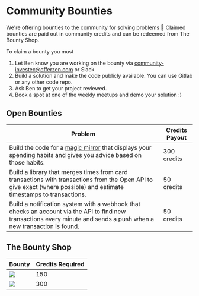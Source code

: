 # Community Bounties

We're offering bounties to the community for solving problems 👾   Claimed bounties are paid out in community credits and can be redeemed from The Bounty Shop.

To claim a bounty you must

1. Let Ben know you are working on the bounty via [community-investec@offerzen.com](community-investec@offerzen.com) or Slack
2. Build a solution and make the code publicly available. You can use Gitlab or any other code repo.
3. Ask Ben to get your project reviewed.
4. Book a spot at one of the weekly meetups and demo your solution :)

## Open Bounties

|Problem|Credits Payout|
|-|-|
|Build the code for a [magic mirror](https://magicmirror.builders/) that displays your spending habits and gives you advice based on those habits.|300 credits|
|Build a library that merges times from card transactions with transactions from the Open API to give exact (where possible) and estimate timestamps to transactions.| 50 credits|
|Build a notification system with a webhook that checks an account via the API to find new transactions every minute and sends a push when a new transaction is found.|50 credits|

## The Bounty Shop

|Bounty|Credits Required|
|-|-|
|![](https://www.pishop.co.za/store/image/thumbnails/19/48/Pi48_jpg-103566-380x380.jpg)|150|
|![](https://i.imgur.com/WeHlXv1.jpg)|300|